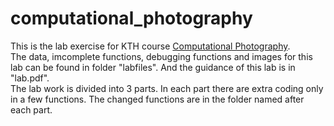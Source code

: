 # computational_photography
This is the lab exercise for KTH course [Computational Photography](https://www.kth.se/student/kurser/kurs/DD2429?l=en). </br>
The data, imcomplete functions, debugging functions and images for this lab can be found in folder "labfiles". And the guidance of this lab is in "lab.pdf".</br>
The lab work is divided into 3 parts. In each part there are extra coding only in a few functions. The changed functions are in the folder named after each part.</br>
